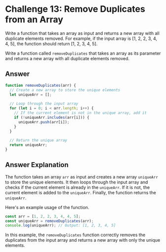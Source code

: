 # Challenge 13: Remove Duplicates from an Array
Write a function that takes an array as input and returns a new array with all duplicate elements removed. For example, if the input array is [1, 2, 2, 3, 4, 4, 5], the function should return [1, 2, 3, 4, 5].

Write a function called `removeDuplicates` that takes an array as its parameter and returns a new array with all duplicate elements removed.

## Answer

```javascript
function removeDuplicates(arr) {
  // Create a new array to store the unique elements
  let uniqueArr = [];
  
  // Loop through the input array
  for (let i = 0; i < arr.length; i++) {
    // If the current element is not in the unique array, add it
    if (!uniqueArr.includes(arr[i])) {
      uniqueArr.push(arr[i]);
    }
  }
  
  // Return the unique array
  return uniqueArr;
}
```

## Answer Explanation

The function takes an array `arr` as input and creates a new array `uniqueArr` to store the unique elements. It then loops through the input array and checks if the current element is already in the `uniqueArr`. If it is not, the current element is added to the `uniqueArr`. Finally, the function returns the `uniqueArr`.

Here's an example usage of the function.

```javascript
const arr = [1, 2, 2, 3, 4, 4, 5];
const uniqueArr = removeDuplicates(arr);
console.log(uniqueArr); // Output: [1, 2, 3, 4, 5]
```
In this example, the `removeDuplicates` function correctly removes the duplicates from the input array and returns a new array with only the unique elements.
